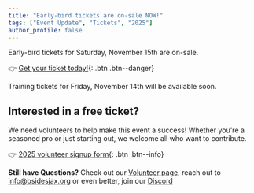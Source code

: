 ```yaml
---
title: "Early-bird tickets are on-sale NOW!"
tags: ["Event Update", "Tickets", "2025"]
author_profile: false
---
```


Early-bird tickets for Saturday, November 15th are on-sale.

👉 [Get your ticket today!](https://bsjax.org/EarlyBirdTix){: .btn .btn--danger}

Training tickets for Friday, November 14th will be available soon.

## Interested in a free ticket?

We need volunteers to help make this event a success! Whether you're a seasoned pro or just starting out, we welcome all who want to contribute.

👉 [2025 volunteer signup form](https://docs.google.com/forms/d/e/1FAIpQLScqE6U7G9adaBKGYzif1czZvHft-ft4YLChsx27yDq5AGQhSg/viewform?usp=header){: .btn .btn--info}

**Still have Questions?** Check out our [Volunteer page](https://bsidesjax.org/2025/volunteer/), reach out to <info@bsidesjax.org> or even better, join our [Discord](https://discord.gg/rcGFSgyKdY)